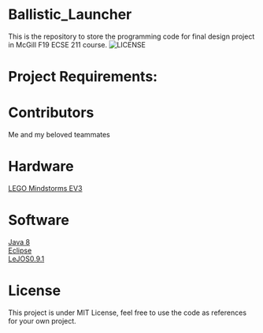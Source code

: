 # Ballistic_Launcher
This is the repository to store the programming code for final design project in McGill F19 ECSE 211 course.
![LICENSE](https://img.shields.io/apm/l/vim-mode?logo=MIT)

# Project Requirements:

# Contributors
Me and my beloved teammates

# Hardware
[LEGO Mindstorms EV3](https://www.lego.com/en-us/mindstorms/about-ev3)

# Software
[Java 8](http://www.oracle.com/technetwork/java/javase/downloads/jdk8-downloads-2133151.html)  
[Eclipse](https://www.eclipse.org/downloads)  
[LeJOS0.9.1](https://sourceforge.net/projects/ev3.lejos.p/files/)  


# License
This project is under MIT License, feel free to use the code as references for your own project.
